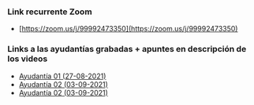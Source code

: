 ### Link recurrente Zoom
 - [https://zoom.us/j/99992473350](https://zoom.us/j/99992473350)
### Links a las ayudantías grabadas + apuntes en descripción de los videos
- [Ayudantía 01 (27-08-2021)](https://youtu.be/3UGOdROwnWY)
- [Ayudantía 02 (03-09-2021)](https://youtu.be/VLxg8S-GzXc)
- [Ayudantía 02 (03-09-2021)](https://youtu.be/ZlGb6iF0xWo)

